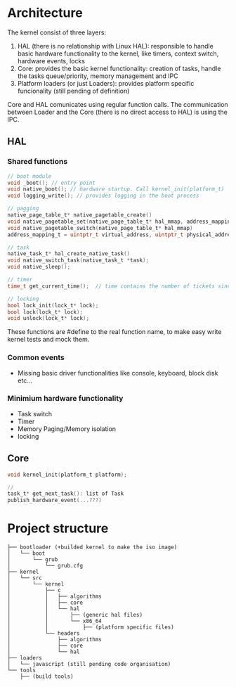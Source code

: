 # Architecture

The kernel consist of three layers:
1. HAL (there is no relationship with Linux HAL): responsible to handle basic hardware functionality to the kernel,
like timers, context switch, hardware events, locks
2. Core: provides the basic kernel functionality: creation of tasks, handle the tasks queue/priority, memory management and IPC
3. Platform loaders (or just Loaders): provides platform specific funcionality (still pending of definition)

Core and HAL comunicates using regular function calls.
The communication between Loader and the Core (there is no direct access to HAL) is using the IPC.


## HAL

### Shared functions
```c
// boot module
void _boot(); // entry point
void native_boot(); // hardware startup. Call kernel_init(platform_t)
void logging_write(); // provides logging in the boot process

// pagging
native_page_table_t* native_pagetable_create()
void native_pagetable_set(native_page_table_t* hal_mmap, address_mapping_t)
void native_pagetable_switch(native_page_table_t* hal_mmap)
address_mapping_t = uintptr_t virtual_address, uintptr_t physical_address, bool user, bool code, bool writable

// task
native_task_t* hal_create_native_task()
void native_switch_task(native_task_t *task);
void native_sleep();

// timer
time_t get_current_time();  // time contains the number of tickets since the kernel starts

// locking
bool lock_init(lock_t* lock);
bool lock(lock_t* lock);
void unlock(lock_t* lock);
```

These functions are #define to the real function name, to make easy write kernel tests and mock them.

### Common events
* Missing basic driver functionalities like console, keyboard, block disk etc...

### Minimium hardware functionality
* Task switch
* Timer
* Memory Paging/Memory isolation
* locking

## Core

```c
void kernel_init(platform_t platform);

// 
task_t* get_next_task(): list of Task
publish_hardware_event(...???)
```

# Project structure
```
├── bootloader (+builded kernel to make the iso image)
│   └── boot
│       └── grub
│           └── grub.cfg
├── kernel
│   └── src
│       └── kernel
│           ├── c
│           │   ├── algorithms
│           │   ├── core
│           │   └── hal
│           │       ├── (generic hal files)
│           │       └── x86_64
│           │           ├── (platform specific files)
│           └── headers
│               ├── algorithms
│               ├── core
│               └── hal
├── loaders
│   └── javascript (still pending code organisation)
└── tools
    ├── (build tools)
```